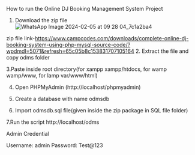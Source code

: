 How to run the Online DJ Booking  Management System Project 

1. Download the zip file 
![WhatsApp Image 2024-02-05 at 09 28 04_7c1a2ba4](https://github.com/HarshuGY/database/assets/152411694/14b098e2-5222-4b1a-aacd-be91fc6f4a08)

zip file link-https://www.campcodes.com/downloads/complete-online-dj-booking-system-using-php-mysql-source-code/?wpdmdl=5071&refresh=65c05b8c153831707105164
2. Extract the file and copy odms folder 

3.Paste inside root directory(for xampp xampp/htdocs, for wamp wamp/www, for lamp var/www/html)

4. Open PHPMyAdmin (http://localhost/phpmyadmin)

5. Create a database with name odmsdb

6. Import odmsdb.sql file(given inside the zip package in SQL file folder)

7.Run the script http://localhost/odms

Admin Credential

Username: admin
Password: Test@123

